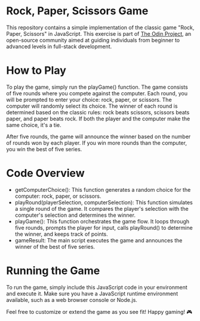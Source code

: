 # Rock, Paper, Scissors Game

This repository contains a simple implementation of the classic game "Rock, Paper, Scissors" in JavaScript. This exercise is part of [The Odin Project](https://www.theodinproject.com/), an open-source community aimed at guiding individuals from beginner to advanced levels in full-stack development.

# How to Play

To play the game, simply run the playGame() function. The game consists of five rounds where you compete against the computer. Each round, you will be prompted to enter your choice: rock, paper, or scissors. The computer will randomly select its choice. The winner of each round is determined based on the classic rules: rock beats scissors, scissors beats paper, and paper beats rock. If both the player and the computer make the same choice, it's a tie.

After five rounds, the game will announce the winner based on the number of rounds won by each player. If you win more rounds than the computer, you win the best of five series.

# Code Overview

* getComputerChoice(): This function generates a random choice for the computer: rock, paper, or scissors.
* playRound(playerSelection, computerSelection): This function simulates a single round of the game. It compares the player's selection with the computer's selection and determines the winner.
* playGame(): This function orchestrates the game flow. It loops through five rounds, prompts the player for input, calls playRound() to determine the winner, and keeps track of points.
* gameResult: The main script executes the game and announces the winner of the best of five series.

# Running the Game

To run the game, simply include this JavaScript code in your environment and execute it. Make sure you have a JavaScript runtime environment available, such as a web browser console or Node.js.

Feel free to customize or extend the game as you see fit! Happy gaming! 🎮
